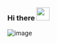 ### Hi there <img src="https://raw.githubusercontent.com/MartinHeinz/MartinHeinz/master/wave.gif" width="30px">
![image](https://user-images.githubusercontent.com/58956101/122757971-eac03f00-d2a0-11eb-8640-e51e483bf120.png)

